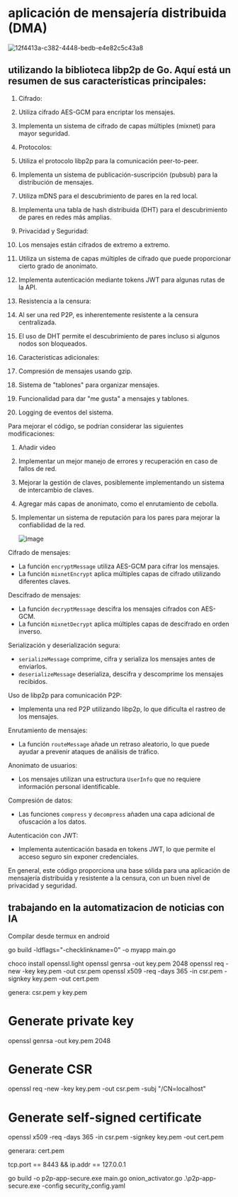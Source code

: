 # aplicación de mensajería distribuida (DMA)

![12f4413a-c382-4448-bedb-e4e82c5c43a8](https://github.com/user-attachments/assets/3c0e7822-71a7-4559-ab21-0a56c89f051c)

## utilizando la biblioteca libp2p de Go. Aquí está un resumen de sus características principales:

1. Cifrado:

1. Utiliza cifrado AES-GCM para encriptar los mensajes.
2. Implementa un sistema de cifrado de capas múltiples (mixnet) para mayor seguridad.



2. Protocolos:

1. Utiliza el protocolo libp2p para la comunicación peer-to-peer.
2. Implementa un sistema de publicación-suscripción (pubsub) para la distribución de mensajes.
3. Utiliza mDNS para el descubrimiento de pares en la red local.
4. Implementa una tabla de hash distribuida (DHT) para el descubrimiento de pares en redes más amplias.



3. Privacidad y Seguridad:

1. Los mensajes están cifrados de extremo a extremo.
2. Utiliza un sistema de capas múltiples de cifrado que puede proporcionar cierto grado de anonimato.
3. Implementa autenticación mediante tokens JWT para algunas rutas de la API.



4. Resistencia a la censura:

1. Al ser una red P2P, es inherentemente resistente a la censura centralizada.
2. El uso de DHT permite el descubrimiento de pares incluso si algunos nodos son bloqueados.



5. Características adicionales:

1. Compresión de mensajes usando gzip.
2. Sistema de "tablones" para organizar mensajes.
3. Funcionalidad para dar "me gusta" a mensajes y tablones.
4. Logging de eventos del sistema.





Para mejorar el código, se podrían considerar las siguientes modificaciones:

1. Añadir video
2. Implementar un mejor manejo de errores y recuperación en caso de fallos de red.
3. Mejorar la gestión de claves, posiblemente implementando un sistema de intercambio de claves.
4. Agregar más capas de anonimato, como el enrutamiento de cebolla.
5. Implementar un sistema de reputación para los pares para mejorar la confiabilidad de la red.

   ![image](https://github.com/user-attachments/assets/efd225bd-88ee-4e5a-b963-239e867b2bb8)

Cifrado de mensajes:

- La función `encryptMessage` utiliza AES-GCM para cifrar los mensajes.
- La función `mixnetEncrypt` aplica múltiples capas de cifrado utilizando diferentes claves.



Descifrado de mensajes:

- La función `decryptMessage` descifra los mensajes cifrados con AES-GCM.
- La función `mixnetDecrypt` aplica múltiples capas de descifrado en orden inverso.



Serialización y deserialización segura:

- `serializeMessage` comprime, cifra y serializa los mensajes antes de enviarlos.
- `deserializeMessage` deserializa, descifra y descomprime los mensajes recibidos.



Uso de libp2p para comunicación P2P:

- Implementa una red P2P utilizando libp2p, lo que dificulta el rastreo de los mensajes.



Enrutamiento de mensajes:

- La función `routeMessage` añade un retraso aleatorio, lo que puede ayudar a prevenir ataques de análisis de tráfico.



Anonimato de usuarios:

- Los mensajes utilizan una estructura `UserInfo` que no requiere información personal identificable.



Compresión de datos:

- Las funciones `compress` y `decompress` añaden una capa adicional de ofuscación a los datos.



Autenticación con JWT:

- Implementa autenticación basada en tokens JWT, lo que permite el acceso seguro sin exponer credenciales.


En general, este código proporciona una base sólida para una aplicación de mensajería distribuida y resistente a la censura, con un buen nivel de privacidad y seguridad.




## trabajando en la automatizacion de noticias con IA



Compilar desde termux en android

go build -ldflags="-checklinkname=0" -o myapp main.go


choco install openssl.light
openssl genrsa -out key.pem 2048
openssl req -new -key key.pem -out csr.pem
openssl x509 -req -days 365 -in csr.pem -signkey key.pem -out cert.pem

genera: csr.pem y  key.pem


# Generate private key
openssl genrsa -out key.pem 2048

# Generate CSR
openssl req -new -key key.pem -out csr.pem -subj "/CN=localhost"

# Generate self-signed certificate
openssl x509 -req -days 365 -in csr.pem -signkey key.pem -out cert.pem


generara:          cert.pem

tcp.port == 8443 && ip.addr == 127.0.0.1


go build -o p2p-app-secure.exe main.go onion_activator.go
.\p2p-app-secure.exe -config security_config.yaml